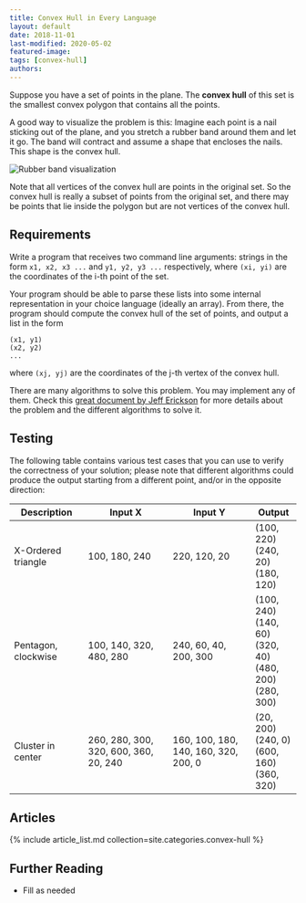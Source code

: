 ```yaml
---
title: Convex Hull in Every Language
layout: default
date: 2018-11-01
last-modified: 2020-05-02
featured-image:
tags: [convex-hull]
authors:
---
```


Suppose you have a set of points in the plane. The **convex hull** of this set is the smallest
convex polygon that contains all the points.

A good way to visualize the problem is this: Imagine each point is a nail sticking out of the plane,
and you stretch a rubber band around them and let it go. The band will contract and assume a shape
that encloses the nails. This shape is the convex hull.

![Rubber band visualization][1]

Note that all vertices of the convex hull are points in the original set. So the convex hull is really
a subset of points from the original set, and there may be points that lie inside the polygon but are
not vertices of the convex hull.

## Requirements

Write a program that receives two command line arguments: strings in the form `x1, x2, x3 ...` and
`y1, y2, y3 ...` respectively, where `(xi, yi)` are the coordinates of the i-th point of the set.

Your program should be able to parse these lists into some internal representation in your choice
language (ideally an array). From there, the program should compute the convex hull of the set of points,
and output a list in the form

    (x1, y1)
    (x2, y2)
    ...

where `(xj, yj)` are the coordinates of the j-th vertex of the convex hull.

There are many algorithms to solve this problem. You may implement any of them.
Check this [great document by Jeff Erickson][2] for more details about the
problem and the different algorithms to solve it.

## Testing

The following table contains various test cases that you can use to
verify the correctness of your solution; please note that different algorithms
could produce the output starting from a different point, and/or in the opposite direction:

| Description         | Input X | Input Y | Output |
|---------------------|---------|---------|--------|
| X-Ordered triangle  | 100, 180, 240                         | 220, 120, 20                         | (100, 220)<br>(240, 20)<br>(180, 120)                            |
| Pentagon, clockwise | 100, 140, 320, 480, 280               | 240, 60, 40, 200, 300                | (100, 240)<br>(140, 60)<br>(320, 40)<br>(480, 200)<br>(280, 300) |
| Cluster in center   | 260, 280, 300, 320, 600, 360, 20, 240 | 160, 100, 180, 140, 160, 320, 200, 0 | (20, 200)<br>(240, 0)<br>(600, 160)<br>(360, 320)                |


## Articles

{% include article_list.md collection=site.categories.convex-hull %}

## Further Reading

- Fill as needed

[1]: https://upload.wikimedia.org/wikipedia/commons/d/de/ConvexHull.svg
[2]: http://jeffe.cs.illinois.edu/teaching/compgeom/notes/01-convexhull.pdf
